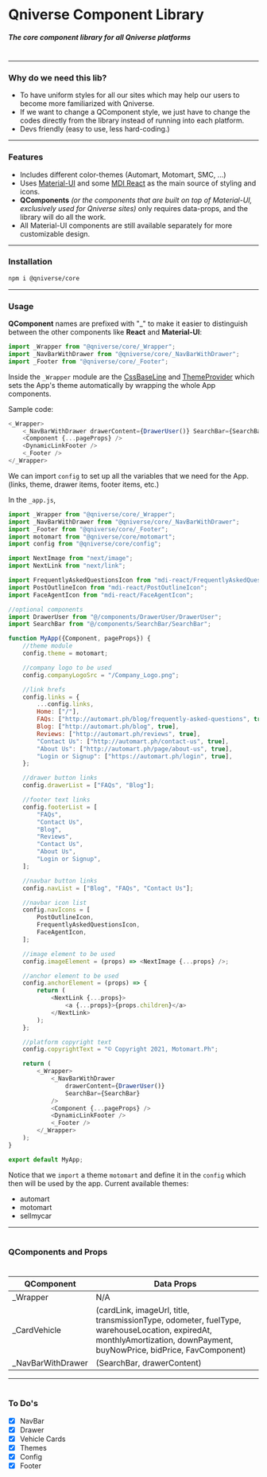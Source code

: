 # Qniverse Component Library

#### _The core component library for all Qniverse platforms_

#

#

---

### Why do we need this lib?

-   To have uniform styles for all our sites which may help our users to become more familiarized with Qniverse.
-   If we want to change a QComponent style, we just have to change the codes directly from the library instead of running into each platform.
-   Devs friendly (easy to use, less hard-coding.)

---

### Features

-   Includes different color-themes (Automart, Motomart, SMC, ...)
-   Uses [Material-UI](https://material-ui.com/) and some [MDI React](https://www.npmjs.com/package/@mdi/react) as the main source of styling and icons.
-   **QComponents** _(or the components that are built on top of Material-UI, exclusively used for Qniverse sites)_ only requires data-props, and the library will do all the work.
-   All Material-UI components are still available separately for more customizable design.

---

### Installation

```sh
npm i @qniverse/core
```

---

### Usage

**QComponent** names are prefixed with "\_" to make it easier to distinguish between the other components like **React** and **Material-UI**:

```javascript
import _Wrapper from "@qniverse/core/_Wrapper";
import _NavBarWithDrawer from "@qniverse/core/_NavBarWithDrawer";
import _Footer from "@qniverse/core/_Footer";
```

Inside the `_Wrapper` module are the [CssBaseLine](https://material-ui.com/components/css-baseline/) and [ThemeProvider](https://material-ui.com/styles/api/#themeprovider) which sets the App's theme automatically by wrapping the whole App components.

Sample code:

```javascript
<_Wrapper>
    <_NavBarWithDrawer drawerContent={DrawerUser()} SearchBar={SearchBar} />
    <Component {...pageProps} />
    <DynamicLinkFooter />
    <_Footer />
</_Wrapper>
```

We can import `config` to set up all the variables that we need for the App.
(links, theme, drawer items, footer items, etc.)

In the `_app.js`,

```javascript
import _Wrapper from "@qniverse/core/_Wrapper";
import _NavBarWithDrawer from "@qniverse/core/_NavBarWithDrawer";
import _Footer from "@qniverse/core/_Footer";
import motomart from "@qniverse/core/motomart";
import config from "@qniverse/core/config";

import NextImage from "next/image";
import NextLink from "next/link";

import FrequentlyAskedQuestionsIcon from "mdi-react/FrequentlyAskedQuestionsIcon";
import PostOutlineIcon from "mdi-react/PostOutlineIcon";
import FaceAgentIcon from "mdi-react/FaceAgentIcon";

//optional components
import DrawerUser from "@/components/DrawerUser/DrawerUser";
import SearchBar from "@/components/SearchBar/SearchBar";

function MyApp({Component, pageProps}) {
    //theme module
    config.theme = motomart;

    //company logo to be used
    config.companyLogoSrc = "/Company_Logo.png";

    //link hrefs
    config.links = {
        ...config.links,
        Home: ["/"],
        FAQs: ["http://automart.ph/blog/frequently-asked-questions", true],
        Blog: ["http://automart.ph/blog", true],
        Reviews: ["http://automart.ph/reviews", true],
        "Contact Us": ["http://automart.ph/contact-us", true],
        "About Us": ["http://automart.ph/page/about-us", true],
        "Login or Signup": ["https://automart.ph/login", true],
    };

    //drawer button links
    config.drawerList = ["FAQs", "Blog"];

    //footer text links
    config.footerList = [
        "FAQs",
        "Contact Us",
        "Blog",
        "Reviews",
        "Contact Us",
        "About Us",
        "Login or Signup",
    ];

    //navbar button links
    config.navList = ["Blog", "FAQs", "Contact Us"];

    //navbar icon list
    config.navIcons = [
        PostOutlineIcon,
        FrequentlyAskedQuestionsIcon,
        FaceAgentIcon,
    ];

    //image element to be used
    config.imageElement = (props) => <NextImage {...props} />;

    //anchor element to be used
    config.anchorElement = (props) => {
        return (
            <NextLink {...props}>
                <a {...props}>{props.children}</a>
            </NextLink>
        );
    };

    //platform copyright text
    config.copyrightText = "© Copyright 2021, Motomart.Ph";

    return (
        <_Wrapper>
            <_NavBarWithDrawer
                drawerContent={DrawerUser()}
                SearchBar={SearchBar}
            />
            <Component {...pageProps} />
            <DynamicLinkFooter />
            <_Footer />
        </_Wrapper>
    );
}

export default MyApp;
```

Notice that we `import` a theme `motomart` and define it in the `config` which then will be used by the app.
Current available themes:

-   automart
-   motomart
-   sellmycar

---

#

### QComponents and Props

#

| QComponent         | Data Props                                                                                                                                                             |
| ------------------ | ---------------------------------------------------------------------------------------------------------------------------------------------------------------------- |
| \_Wrapper          | N/A                                                                                                                                                                    |
| \_CardVehicle      | (cardLink, imageUrl, title, transmissionType, odometer, fuelType, warehouseLocation, expiredAt, monthlyAmortization, downPayment, buyNowPrice, bidPrice, FavComponent) |
| \_NavBarWithDrawer | (SearchBar, drawerContent)                                                                                                                                             |

---

#

### To Do's

-   [x] NavBar
-   [x] Drawer
-   [x] Vehicle Cards
-   [x] Themes
-   [x] Config
-   [x] Footer
